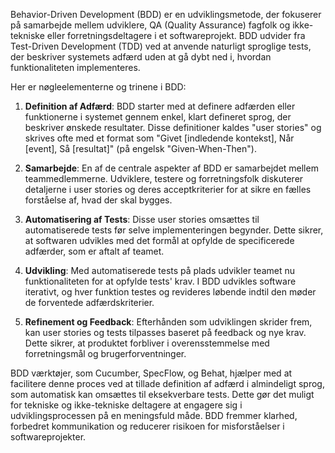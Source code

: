 Behavior-Driven Development (BDD) er en udviklingsmetode, der fokuserer på samarbejde mellem udviklere, QA (Quality Assurance) fagfolk og ikke-tekniske eller forretningsdeltagere i et softwareprojekt. BDD udvider fra Test-Driven Development (TDD) ved at anvende naturligt sproglige tests, der beskriver systemets adfærd uden at gå dybt ned i, hvordan funktionaliteten implementeres.

Her er nøgleelementerne og trinene i BDD:

1. **Definition af Adfærd**: BDD starter med at definere adfærden eller funktionerne i systemet gennem enkel, klart defineret sprog, der beskriver ønskede resultater. Disse definitioner kaldes "user stories" og skrives ofte med et format som "Givet [indledende kontekst], Når [event], Så [resultat]" (på engelsk "Given-When-Then").

2. **Samarbejde**: En af de centrale aspekter af BDD er samarbejdet mellem teammedlemmerne. Udviklere, testere og forretningsfolk diskuterer detaljerne i user stories og deres acceptkriterier for at sikre en fælles forståelse af, hvad der skal bygges.

3. **Automatisering af Tests**: Disse user stories omsættes til automatiserede tests før selve implementeringen begynder. Dette sikrer, at softwaren udvikles med det formål at opfylde de specificerede adfærder, som er aftalt af teamet.

4. **Udvikling**: Med automatiserede tests på plads udvikler teamet nu funktionaliteten for at opfylde tests' krav. I BDD udvikles software iterativt, og hver funktion testes og revideres løbende indtil den møder de forventede adfærdskriterier.

5. **Refinement og Feedback**: Efterhånden som udviklingen skrider frem, kan user stories og tests tilpasses baseret på feedback og nye krav. Dette sikrer, at produktet forbliver i overensstemmelse med forretningsmål og brugerforventninger.

BDD værktøjer, som Cucumber, SpecFlow, og Behat, hjælper med at facilitere denne proces ved at tillade definition af adfærd i almindeligt sprog, som automatisk kan omsættes til eksekverbare tests. Dette gør det muligt for tekniske og ikke-tekniske deltagere at engagere sig i udviklingsprocessen på en meningsfuld måde. BDD fremmer klarhed, forbedret kommunikation og reducerer risikoen for misforståelser i softwareprojekter.
